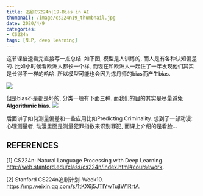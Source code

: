 ```yaml
---
title: 追剧CS224n|19-Bias in AI
thumbnail: /image/cs224n19_thumbnail.jpg
date: 2020/4/9
categories: 
- CS224n
tags: [NLP, deep learning]
---
```


这节课倍速看完直接写一点总结. 如下图, 模型是人训练的, 而人是有各种认知偏差的. 比如小时候看欧洲人都长一个样, 而现在和欧洲人一起住了一年发现他们其实是长得不一样的哈哈. 所以模型可能也会因为炼丹师的bias而产生bias.
<!-- more -->
![](/image/cs224n19_1.jpg)

但是bias不是都是坏的, 分类一般有下面三种. 而我们的目的其实是尽量避免**Algorithmic bias**.
![](/image/cs224n19_2.jpg)

后面讲了如何测量偏差和一些应用比如Predicting Criminality. 想到了一部动漫: 心理测量者, 动漫里面是测量犯罪指数来识别罪犯, 而课上介绍的是看脸...

## REFERENCES
[1] CS224n: Natural Language Processing with Deep Learning. http://web.stanford.edu/class/cs224n/index.html#coursework.

[2] Stanford CS224n追剧计划-Week10. https://mp.weixin.qq.com/s/1tKX6j5JTIYwTujIW1RrtA.